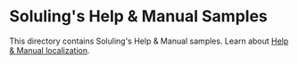 # Soluling's Help & Manual Samples

This directory contains Soluling's Help & Manual samples. Learn about [Help & Manual localization](https://www.soluling.com/Help/HelpAndManual/Index.htm).
